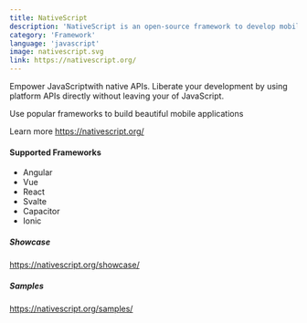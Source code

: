```yaml
---
title: NativeScript
description: 'NativeScript is an open-source framework to develop mobile apps on the Apple iOS and Android platforms.'
category: 'Framework'
language: 'javascript'
image: nativescript.svg
link: https://nativescript.org/
---
```



Empower JavaScriptwith native APIs. Liberate your development by using platform APIs directly without leaving your of JavaScript.

Use popular frameworks to build beautiful mobile applications

Learn more https://nativescript.org/

#### Supported Frameworks
- Angular
- Vue
- React
- Svalte
- Capacitor
- Ionic

##### Showcase
https://nativescript.org/showcase/

##### Samples
https://nativescript.org/samples/
